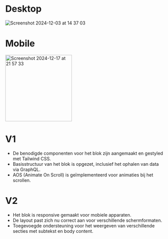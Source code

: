 # Desktop
![Screenshot 2024-12-03 at 14 37 03](https://github.com/user-attachments/assets/f056d9b0-1111-4a06-81c9-1670c17b28c7)

# Mobile
<img width="209" alt="Screenshot 2024-12-17 at 21 57 33" src="https://github.com/user-attachments/assets/30482e36-1f8c-428d-a7ea-5bc193b1b4c9" />

# V1
- De benodigde componenten voor het blok zijn aangemaakt en gestyled met Tailwind CSS.
- Basisstructuur van het blok is opgezet, inclusief het ophalen van data via GraphQL.
- AOS (Animate On Scroll) is geïmplementeerd voor animaties bij het scrollen.

# V2
- Het blok is responsive gemaakt voor mobiele apparaten.
- De layout past zich nu correct aan voor verschillende schermformaten.
- Toegevoegde ondersteuning voor het weergeven van verschillende secties met subtekst en body content.
